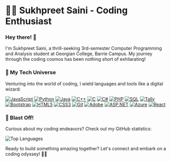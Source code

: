 # 👨‍💻 Sukhpreet Saini - Coding Enthusiast

### Hey there! 👋

I'm Sukhpreet Saini, a thrill-seeking 3rd-semester Computer Programming and Analysis student at Georgian College, Barrie Campus. My journey through the coding cosmos has been nothing short of exhilarating!

### 💼 My Tech Universe

Venturing into the world of coding, I wield languages and tools like a digital wizard:

[![JavaScript](https://img.shields.io/badge/-JavaScript-F7DF1E?style=flat-square&logo=JavaScript&logoColor=black)](https://developer.mozilla.org/en-US/docs/Web/JavaScript)
[![Python](https://img.shields.io/badge/-Python-3776AB?style=flat-square&logo=Python&logoColor=white)](https://www.python.org/)
[![Java](https://img.shields.io/badge/-Java-007396?style=flat-square&logo=Java&logoColor=white)](https://www.oracle.com/java/)
[![C++](https://img.shields.io/badge/-C++-00599C?style=flat-square&logo=C%2B%2B&logoColor=white)](https://isocpp.org/)
[![C](https://img.shields.io/badge/-C-A8B9CC?style=flat-square&logo=C&logoColor=black)](https://en.wikipedia.org/wiki/C_(programming_language))
[![C#](https://img.shields.io/badge/-C%23-239120?style=flat-square&logo=C-Sharp&logoColor=white)](https://docs.microsoft.com/en-us/dotnet/csharp/)
[![PHP](https://img.shields.io/badge/-PHP-777BB4?style=flat-square&logo=PHP&logoColor=white)](https://www.php.net/)
[![SQL](https://img.shields.io/badge/-SQL-4479A1?style=flat-square&logo=MySQL&logoColor=white)](https://www.w3schools.com/sql/)
[![Tally](https://img.shields.io/badge/-Tally-8737BF?style=flat-square&logo=Tally&logoColor=white)](https://tallysolutions.com/)
[![Bootstrap](https://img.shields.io/badge/-Bootstrap-563D7C?style=flat-square&logo=Bootstrap&logoColor=white)](https://getbootstrap.com/)
[![HTML5](https://img.shields.io/badge/-HTML5-E34F26?style=flat-square&logo=HTML5&logoColor=white)](https://developer.mozilla.org/en-US/docs/Web/HTML)
[![CSS3](https://img.shields.io/badge/-CSS3-1572B6?style=flat-square&logo=CSS3&logoColor=white)](https://developer.mozilla.org/en-US/docs/Web/CSS)
[![Git](https://img.shields.io/badge/-Git-F05032?style=flat-square&logo=Git&logoColor=white)](https://git-scm.com/)
[![Adobe](https://img.shields.io/badge/-Adobe-FF0000?style=flat-square&logo=Adobe&logoColor=white)](https://www.adobe.com/)
[![ASP.NET](https://img.shields.io/badge/-ASP.NET-5C2D91?style=flat-square&logo=ASP.NET&logoColor=white)](https://dotnet.microsoft.com/apps/aspnet)
[![Azure](https://img.shields.io/badge/-Azure-0089D6?style=flat-square&logo=Microsoft-Azure&logoColor=white)](https://azure.microsoft.com/)
[![React](https://img.shields.io/badge/-React-61DAFB?style=flat-square&logo=React&logoColor=white)](https://reactjs.org/)

### 🚀 Blast Off!

Curious about my coding endeavors? Check out my GitHub statistics:

![Top Languages](https://github-readme-stats-git-masterrstaa-rickstaa.vercel.app/api/top-langs/?username=sukh2022&theme=tokyonight)

Ready to build something amazing together? Let's connect and embark on a coding odyssey! 🌌✨
